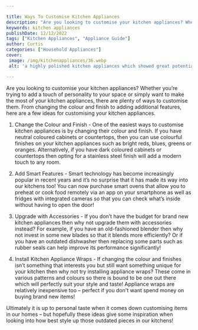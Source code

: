```yaml
---

title: Ways To Customise Kitchen Appliances
description: "Are you looking to customise your kitchen appliances? Whether you’re trying to add a touch of personality to your space or simply ...swipe up to find out"
keywords: kitchen appliances
publishDate: 12/12/2022
tags: ["Kitchen Appliances", "Appliance Guide"]
author: Curtis
categories: ["Household Appliances"]
cover: 
 image: /img/kitchenappliances/36.webp
 alt: 'a highly polished kitchen appliances which showed great potential'

---
```


Are you looking to customise your kitchen appliances? Whether you’re trying to add a touch of personality to your space or simply want to make the most of your kitchen appliances, there are plenty of ways to customise them. From changing the colour and finish to adding additional features, here are a few ideas for customising your kitchen appliances. 

1. Change the Colour and Finish - One of the easiest ways to customise kitchen appliances is by changing their colour and finish. If you have neutral coloured cabinets or countertops, then you can use colourful finishes on your kitchen appliances such as bright reds, blues, greens or oranges. Alternatively, if you have dark coloured cabinets or countertops then opting for a stainless steel finish will add a modern touch to any room. 

2. Add Smart Features - Smart technology has become increasingly popular in recent years and it’s no surprise that it has made its way into our kitchens too! You can now purchase smart ovens that allow you to preheat or cook food remotely via an app on your smartphone as well as fridges with integrated cameras so that you can check what’s inside without having to open the door! 

3. Upgrade with Accessories - If you don’t have the budget for brand new kitchen appliances then why not upgrade them with accessories instead? For example, if you have an old-fashioned blender then why not invest in some new blades so that it blends more efficiently? Or if you have an outdated dishwasher then replacing some parts such as rubber seals can help improve its performance significantly! 

4. Install Kitchen Appliance Wraps - If changing the colour and finishes isn’t something that interests you but still want something unique for your kitchen then why not try installing appliance wraps? These come in various patterns and colours so there is bound to be one out there which will perfectly suit your style and taste! Appliance wraps are relatively inexpensive too – perfect if you don't want spend money on buying brand new items! 

 Ultimately it is up to personal taste when it comes down customising items in our homes – but hopefully these ideas give some inspiration when looking into how best style up those outdated pieces in our kitchens!
